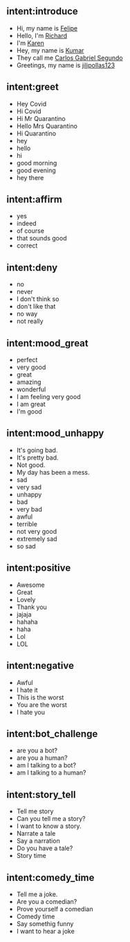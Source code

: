 ## intent:introduce
- Hi, my name is [Felipe](PERSON)
- Hello, I'm [Richard](PERSON)
- I'm [Karen](PERSON)
- Hey, my name is [Kumar](PERSON)
- They call me [Carlos Gabriel Segundo](PERSON)
- Greetings, my name is [jilipollas123](PERSON)

## intent:greet
- Hey Covid
- Hi Covid
- Hi Mr Quarantino
- Hello Mrs Quarantino
- Hi Quarantino
- hey
- hello
- hi
- good morning
- good evening
- hey there

## intent:affirm
- yes
- indeed
- of course
- that sounds good
- correct

## intent:deny
- no
- never
- I don't think so
- don't like that
- no way
- not really

## intent:mood_great
- perfect
- very good
- great
- amazing
- wonderful
- I am feeling very good
- I am great
- I'm good

## intent:mood_unhappy
- It's going bad.
- It's pretty bad.
- Not good.
- My day has been a mess.
- sad
- very sad
- unhappy
- bad
- very bad
- awful
- terrible
- not very good
- extremely sad
- so sad

## intent:positive
- Awesome
- Great
- Lovely
- Thank you
- jajaja
- hahaha
- haha
- Lol
- LOL

## intent:negative
- Awful
- I hate it
- This is the worst
- You are the worst
- I hate you


## intent:bot_challenge
- are you a bot?
- are you a human?
- am I talking to a bot?
- am I talking to a human?

## intent:story_tell
- Tell me story
- Can you tell me a story?
- I want to know a story.
- Narrate a tale
- Say a narration
- Do you have a tale?
- Story time

## intent:comedy_time
- Tell me a joke.
- Are you a comedian?
- Prove yourself a comedian
- Comedy time
- Say somethig funny
- I want to hear a joke


